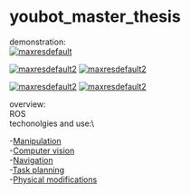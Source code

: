 # youbot_master_thesis
demonstration:\
[![maxresdefault](https://user-images.githubusercontent.com/68658068/117086114-f5a02e00-ad4b-11eb-9704-9aa8796481af.jpg)](https://youtu.be/eHf56aguuII)

[![maxresdefault2](https://user-images.githubusercontent.com/68658068/117086219-444dc800-ad4c-11eb-8265-04864fd88272.jpg)](https://youtu.be/eHf56aguuII) [![maxresdefault2](https://user-images.githubusercontent.com/68658068/117086219-444dc800-ad4c-11eb-8265-04864fd88272.jpg)](https://youtu.be/eHf56aguuII)

[![maxresdefault2](https://user-images.githubusercontent.com/68658068/117086329-8bd45400-ad4c-11eb-88ca-2218fb2af0ef.jpg)](https://youtu.be/eHf56aguuII) [![maxresdefault2](https://user-images.githubusercontent.com/68658068/117086329-8bd45400-ad4c-11eb-88ca-2218fb2af0ef.jpg)](https://youtu.be/eHf56aguuII)

overview:\
ROS\
techonolgies and use:\

-[Manipulation](https://github.com/mikhail-chirkov/youbot_master_thesis_or_project/wiki/Manipulation) \
-[Computer vision](https://github.com/mikhail-chirkov/youbot_master_thesis_or_project/wiki/Computer-vision) \
-[Navigation](https://github.com/mikhail-chirkov/youbot_master_thesis_or_project/wiki/Navigation) \
-[Task planning](https://github.com/mikhail-chirkov/youbot_master_thesis_or_project/wiki/Task-planning)\
-[Physical modifications](https://github.com/mikhail-chirkov/youbot_master_thesis_or_project/wiki/3D-models)
